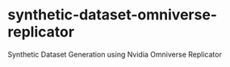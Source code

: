 # synthetic-dataset-omniverse-replicator
Synthetic Dataset Generation using Nvidia Omniverse Replicator
